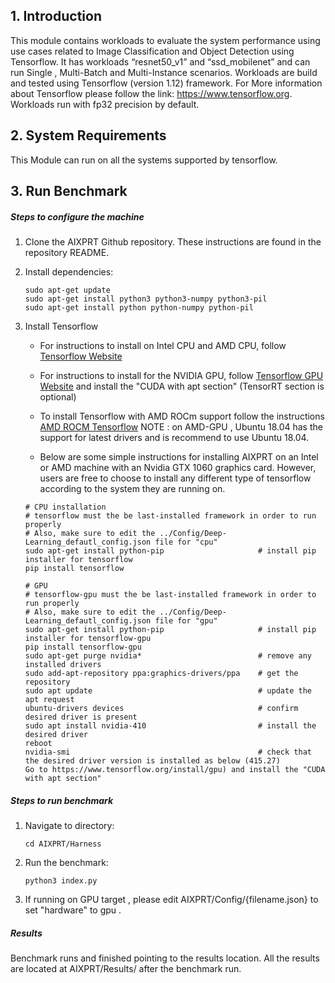 ## 1. Introduction
This module contains workloads to evaluate the system performance using use cases related to Image Classification and Object Detection using Tensorflow. It has workloads “resnet50_v1” and “ssd_mobilenet” and can run Single , Multi-Batch and Multi-Instance scenarios.
Workloads are build and tested using Tensorflow (version 1.12) framework. For More information about Tensorflow please follow the link: https://www.tensorflow.org. Workloads run with fp32 precision by default.

## 2. System Requirements
 This Module can run on all the systems supported by tensorflow.

## 3. Run Benchmark

##### Steps to configure the machine
1. Clone the AIXPRT Github repository. These instructions are found in the repository README.

2. Install dependencies:
    ```
    sudo apt-get update
    sudo apt-get install python3 python3-numpy python3-pil
    sudo apt-get install python python-numpy python-pil
    ```
3. Install Tensorflow
   * For instructions to install on Intel CPU and AMD CPU, follow [Tensorflow Website](https://www.tensorflow.org/install/)    
   * For instructions to install for the NVIDIA GPU, follow [Tensorflow GPU Website](https://www.tensorflow.org/install/gpu) and install the "CUDA with apt section" (TensorRT section is optional)

   * To install Tensorflow with AMD ROCm support follow the instructions [AMD ROCM Tensorflow](https://rocm.github.io/dl.html)
   NOTE : on AMD-GPU , Ubuntu 18.04 has the support for latest drivers and is recommend to use Ubuntu 18.04.

   * Below are some simple instructions for installing AIXPRT on an Intel or AMD machine with an Nvidia GTX 1060 graphics card. However, users are free to choose to install any different type of tensorflow according to the system they are running on.

    ```
    # CPU installation
    # tensorflow must the be last-installed framework in order to run properly
    # Also, make sure to edit the ../Config/Deep-Learning_defautl_config.json file for "cpu"
    sudo apt-get install python-pip                     # install pip installer for tensorflow
    pip install tensorflow
     ```

    ```
    # GPU
    # tensorflow-gpu must the be last-installed framework in order to run properly
    # Also, make sure to edit the ../Config/Deep-Learning_defautl_config.json file for "gpu"
    sudo apt-get install python-pip                     # install pip installer for tensorflow-gpu
    pip install tensorflow-gpu
    sudo apt-get purge nvidia*                          # remove any installed drivers
    sudo add-apt-repository ppa:graphics-drivers/ppa    # get the repository
    sudo apt update                                     # update the apt request
    ubuntu-drivers devices                              # confirm desired driver is present
    sudo apt install nvidia-410                         # install the desired driver
    reboot
    nvidia-smi                                          # check that the desired driver version is installed as below (415.27)
    Go to https://www.tensorflow.org/install/gpu) and install the "CUDA with apt section"
     ```

##### Steps to run benchmark
 1. Navigate to directory:

    ```
    cd AIXPRT/Harness
    ```

 2. Run the benchmark:

    ```
    python3 index.py

    ```
 3. If running on GPU target , please edit AIXPRT/Config/{filename.json} to set "hardware" to gpu .  
##### Results

Benchmark runs and finished pointing to the results location.
All the results are located at AIXPRT/Results/ after the benchmark run.
